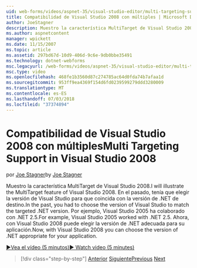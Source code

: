 ```yaml
---
uid: web-forms/videos/aspnet-35/visual-studio-editor/multi-targeting-support-in-visual-studio-2008
title: Compatibilidad de Visual Studio 2008 con múltiples | Microsoft Docs
author: JoeStagner
description: Muestro la característica MultiTarget de Visual Studio 2008. En el pasado, tenía que elegir la versión de Visual Studio para que coincida con el destino versi .NET...
ms.author: aspnetcontent
manager: wpickett
ms.date: 11/15/2007
ms.topic: article
ms.assetid: 297bd67d-10d9-406d-9c6e-9db0bbe35491
ms.technology: dotnet-webforms
msc.legacyurl: /web-forms/videos/aspnet-35/visual-studio-editor/multi-targeting-support-in-visual-studio-2008
msc.type: video
ms.openlocfilehash: 468fe1b3560d87c274785ac64d0fda74b7afaa1d
ms.sourcegitcommit: 953ff9ea4369f154d6fd0239599279ddd3280009
ms.translationtype: MT
ms.contentlocale: es-ES
ms.lasthandoff: 07/03/2018
ms.locfileid: "37374894"
---
```

<a name="multi-targeting-support-in-visual-studio-2008"></a><span data-ttu-id="21533-104">Compatibilidad de Visual Studio 2008 con múltiples</span><span class="sxs-lookup"><span data-stu-id="21533-104">Multi Targeting Support in Visual Studio 2008</span></span>
====================
<span data-ttu-id="21533-105">por [Joe Stagner](https://github.com/JoeStagner)</span><span class="sxs-lookup"><span data-stu-id="21533-105">by [Joe Stagner](https://github.com/JoeStagner)</span></span>

<span data-ttu-id="21533-106">Muestro la característica MultiTarget de Visual Studio 2008.</span><span class="sxs-lookup"><span data-stu-id="21533-106">I will illustrate the MultiTarget feature of Visual Studio 2008.</span></span> <span data-ttu-id="21533-107">En el pasado, tenía que elegir la versión de Visual Studio para que coincida con la versión de .NET de destino.</span><span class="sxs-lookup"><span data-stu-id="21533-107">In the past, you had to choose the version of Visual Studio to match the targeted .NET version.</span></span> <span data-ttu-id="21533-108">Por ejemplo, Visual Studio 2005 ha colaborado con .NET 2.5.</span><span class="sxs-lookup"><span data-stu-id="21533-108">For example, Visual Studio 2005 worked with .NET 2.5.</span></span> <span data-ttu-id="21533-109">Ahora, con Visual Studio 2008 puede elegir la versión de .NET adecuada para su aplicación.</span><span class="sxs-lookup"><span data-stu-id="21533-109">Now, with Visual Studio 2008 you can choose the version of .NET appropriate for your application.</span></span>

[<span data-ttu-id="21533-110">&#9654;Vea el vídeo (5 minutos)</span><span class="sxs-lookup"><span data-stu-id="21533-110">&#9654; Watch video (5 minutes)</span></span>](https://channel9.msdn.com/Blogs/ASP-NET-Site-Videos/multi-targeting-support-in-visual-studio-2008)

> [!div class="step-by-step"]
> <span data-ttu-id="21533-111">[Anterior](javascript-debugging-in-visual-studio-2008.md)
> [Siguiente](intellisense-for-jscript-and-aspnet-ajax.md)</span><span class="sxs-lookup"><span data-stu-id="21533-111">[Previous](javascript-debugging-in-visual-studio-2008.md)
[Next](intellisense-for-jscript-and-aspnet-ajax.md)</span></span>
